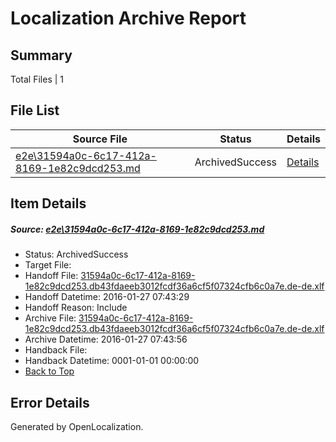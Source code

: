 # <a name='report-top'></a> Localization Archive Report

## Summary
 Total Files | 1

## File List
 Source File | Status | Details 
 ----------- | ------ | ------- 
 [e2e\31594a0c-6c17-412a-8169-1e82c9dcd253.md](https://github.com/OpenLocalizationTest/oltest/blob/ac8e041aa585fddad1ad8231e8333d3cd2337fd4/e2e/31594a0c-6c17-412a-8169-1e82c9dcd253.md) | ArchivedSuccess | [Details](#63b77879df02d26f6ab11d14dab43644b2e50dd33)

## Item Details
##### <a name='63b77879df02d26f6ab11d14dab43644b2e50dd33'></a> Source: [e2e\31594a0c-6c17-412a-8169-1e82c9dcd253.md](https://github.com/OpenLocalizationTest/oltest/blob/ac8e041aa585fddad1ad8231e8333d3cd2337fd4/e2e/31594a0c-6c17-412a-8169-1e82c9dcd253.md)
* Status: ArchivedSuccess
* Target File: 
* Handoff File: [31594a0c-6c17-412a-8169-1e82c9dcd253.db43fdaeeb3012fcdf36a6cf5f07324cfb6c0a7e.de-de.xlf](https://github.com/OpenLocalizationTestOrg/olhandoff/blob/9945ac449560a50ed1e01673ab2eade37bade23c/ol-handoff/OpenLocalizationTestOrg/oltest.de-de/tianzh/31594a0c-6c17-412a-8169-1e82c9dcd253.db43fdaeeb3012fcdf36a6cf5f07324cfb6c0a7e.de-de.xlf)
* Handoff Datetime: 2016-01-27 07:43:29
* Handoff Reason: Include
* Archive File: [31594a0c-6c17-412a-8169-1e82c9dcd253.db43fdaeeb3012fcdf36a6cf5f07324cfb6c0a7e.de-de.xlf](https://github.com/OpenLocalizationTestOrg/olhandoff/blob/8ae9aa0dcde43f440b09509e4e57855bffbe78ab/ol-handoff/OpenLocalizationTestOrg/oltest.de-de/tianzh/archive/31594a0c-6c17-412a-8169-1e82c9dcd253.db43fdaeeb3012fcdf36a6cf5f07324cfb6c0a7e.de-de.xlf)
* Archive Datetime: 2016-01-27 07:43:56
* Handback File: 
* Handback Datetime: 0001-01-01 00:00:00
* [Back to Top](#report-top)


## Error Details

Generated by OpenLocalization.
